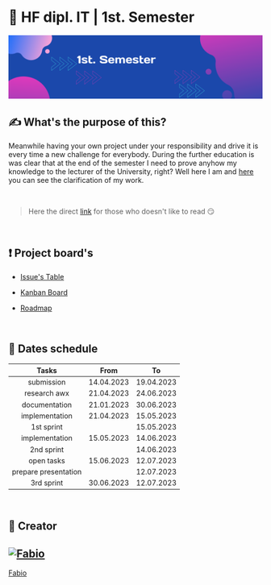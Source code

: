 # :ticket: HF dipl. IT | 1st. Semester

![Banner](/img/banner.png)

## :writing_hand: What's the purpose of this?

Meanwhile having your own project under your responsibility and drive it is every time a new challenge for everybody. During the further education is was clear that at the end of the semester I need to prove anyhow my knowledge to the lecturer of the University, right? Well here I am and [here](docs/clarification.md) you can see the clarification of my work.

<br>

> Here the direct [link](docs/clarification.md) for those who doesn't like to read :smirk:


<br>

## :exclamation: Project board's

- [Issue's Table](https://github.com/users/fo-b/projects/2/views/1)

- [Kanban Board](https://github.com/users/fo-b/projects/2/views/2)

- [Roadmap](https://github.com/users/fo-b/projects/2/views/3)

<br>

## :date: Dates schedule

| **Tasks**            |   **From**    |    **To**  |
|:--------------------:|:-------------:|:----------:|
| submission           |  14.04.2023   | 19.04.2023 |
| research awx         |  21.04.2023   | 24.06.2023 |
| documentation        |  21.01.2023   | 30.06.2023 |
| implementation       |  21.04.2023   | 15.05.2023 |
| 1st sprint           |               | 15.05.2023 |
| implementation       |  15.05.2023   | 14.06.2023 |
| 2nd sprint           |               | 14.06.2023 |
| open tasks           |  15.06.2023   | 12.07.2023 |
| prepare presentation |               | 12.07.2023 |
| 3rd sprint           | 30.06.2023    | 12.07.2023 |

<br>

## :crown: Creator

[![Fabio](https://github.com/fo-b.png?size=100)](https://github.com/fo-b)
---
[Fabio](http://fabiobeti.ch)